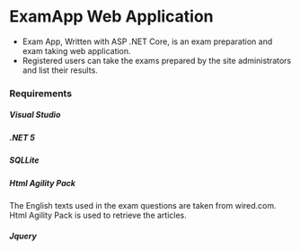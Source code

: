 # ExamApp Web Application
* Exam App, Written with ASP .NET Core, is an exam preparation and exam taking web application.
* Registered users can take the exams prepared by the site administrators and list their results.


<h3>Requirements</h3>
<h5>Visual Studio</h5>
<h5>.NET 5</h5>
<h5> SQLLite</h5>
<h5>Html Agility Pack</h5>
The English texts used in the exam questions are taken from wired.com. Html Agility Pack is used to retrieve the articles.
<h5> Jquery</h5>
